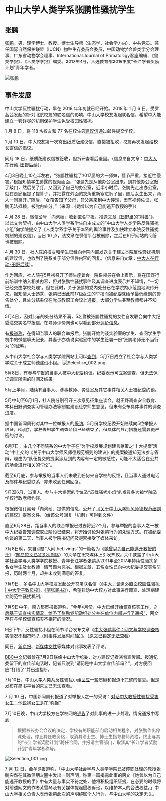 # 中山大学人类学系张鹏性骚扰学生

## 张鹏

[张鹏](https://baike.baidu.com/item/%E5%BC%A0%E9%B9%8F/20421783)，男，理学博士、教授、博士生导师（生态学、社会学方向）、中共党员。兼任国际自然保护联盟（IUCN）物种生存委员会委员，中国动物学会兽类学分会理事、广东省动物学会理事、International Journal of Primatology客座编辑、《兽类学报》、《人类学学报》编委。2017年4月，入选教育部2016年度“长江学者奖励计划”青年学者。

![张鹏](https://i.loli.net/2018/07/09/5b436c0ec10f2.jpg)

## 事件发展

中山大学反性骚扰行动，早在 2018 年年初就已经开始。2018 年 1 月 6 日，受罗茜茜发起的针对北航校友的联名信的影响，中山大学校友发起联名信，希望中大能建立一套详尽的机制保护学生免受校园性骚扰。

1 月 8 日，将 118 名校友和 77 名在校生的[建议信](https://zine.la/article/19d6fec4f81f11e79d2d00163e0c1eb6/)通过邮件提交学校。

1 月 10 日，中大校友第一次寄出纸质版建议信，直接被拒收，校友再次发起给校长寄信的[倡议](https://mp.weixin.qq.com/s/oaPOFeVjcdCgmIlLqEQB1Q##)。

同月 18 日，纸质版建议信被签收，但拆开查看后退回。（信息来自文章：[中大人在行动-田野后续](https://darkoods.wordpress.com/2018/04/30/%E4%B8%AD%E5%A4%A7%E4%BA%BA%E5%9C%A8%E8%A1%8C%E5%8A%A8-%E7%94%B0%E9%87%8E%E5%90%8E%E7%BB%AD/)）。

4月3日晚上10点半左右，“张鹏性骚扰了2017届的大一师妹，情节严重，接近性侵害。”根据知情学生透露的视频画面，“张鹏先是从他办公室出来，到其他办公室敲了敲门，然后关了灯，又回到了自己的办公室，近半小时后，张鹏先走出办公室，就在走廊里提了提裤子，并把露在外面的衣角重新塞进裤子里，随后女生出来，两人一同离开。”随后，“女孩告知了父母，其父亲来到中大评理，因有视频佐证，张鹏无法抵赖，被党内处分。”（来源：《她曾以为自己能逃开教授的手》）

4 月 28 日，微信公号「向湾硚」收到匿名举报，推送文章[《田野里的“叫兽”》](https://cmmei.github.io/Terminus/archive/2018/04/28/Zhong-Da-anthropology.html)，以此文为契机，由中山大学人类学系学生自主成立的“中山大学人类学系反性骚扰小组”向学院提交了《人类学系学子关于本系的舆论事件及加快建立本院反性骚扰机制的建议信》。当日 10 点，该文章在微信平台被删除，之后在知乎网站的问答也被删除。

4 月 30 日，社人院的校友和学生已经向学院内部发送关于建立本院反性骚扰机制的建议信，也收到了院系关于部分信件内容的回复。（信息来自文章：[中大人在行动-田野后续](https://darkoods.wordpress.com/2018/04/30/%E4%B8%AD%E5%A4%A7%E4%BA%BA%E5%9C%A8%E8%A1%8C%E5%8A%A8-%E7%94%B0%E9%87%8E%E5%90%8E%E7%BB%AD/)）。

作为回应，社人院在5月初召开了师生座谈会。院系领导在会上表示，将在田野行前培训中纳入相关内容，但对张鹏性骚扰事件及其调查进度表示并不知情，“一切已经交由学校处理”。但在此时，关于张鹏的党内处分已在学院内小范围地流传开来。据知情人士透露，张鹏已因此前17级女生的举报而被纪委就给予最低级别的警告处分，且处分结果仅在党员教职工会议上通报，大部分学生甚至教师都并不知情。

5月4日，因对此前的处分结果不满，5名曾被张鹏性骚扰的女性自发联合向中大纪委递交实名举报信。在导师评价网也可以看到部分[评价信息](https://mysupervisor.org/viewtopic.php?t=47897&sid=61521deda30b6eb96b106739cbcbefd0)。

有[报道称](http://www.sohu.com/a/240240886_162522)，在得知当事人的联合举报后，张鹏开始约谈实验室的学生、查阅学生手机中的微信聊天记录，其妻子亦劝说实验室中的学生签署一份“张鹏老师无不当行为”的证明。

从中山大学社会学与人类学学院网站上可以[查到](http://ssa.sysu.edu.cn/article/2000)，5月7日成立了社会学与人类学学院关于成立师德建设小组。
![Selection_002.png](https://i.loli.net/2018/07/10/5b44d75e52b6a.png)

5月8日，有参与举报的当事人被中大纪委约谈。纪委表示可立案调查，但无法保证调查所需的时间及结果。

5月上半月，陆续有当事人、涉事教师、实验室及其它事件相关人士被纪委约谈。

5月中旬至6月1日，社人院分别召开三次意见征集座谈会，就田野调查安全教育、本科田野调查实习管理办法等制度建设征求师生意见，但未有公布具体事件的调查进度。

据中国新闻周刊对其中一位举报人的[采访](http://www.sohu.com/a/240240886_162522)，5月份学校纪委开始陆续向5位举报人取证，6月底，学校告知学生调查阶段已经结束了，但具体的处罚措施还需要更严密的讨论。

6月7日，由几个不同院系的中大学子在“为学校发展规划建言献策之‘十大提案’活动”中上交的《关于中山大学师风师德规范细则的建议》的提案被通知无法参与答辩，理由为“队伍提交的提案涉及到的内容有一定的敏感性，可能不太适合在公共的场合进行相关的讨论”。

截至6月底，参与举报的当事人们未收到任何来自学校的反馈，且当事人通过电话及邮件与纪委联系，亦未收到任何回复。

5月至6月，当事人、参与十大提案的学生及“反性骚扰小组”的成员多次被学院及学校行政老师约谈。

根据微信订阅号「向湾硚」提供的信息，公开了[《关于中山大学师风师德规范细则的建议》提案文件](https://github.com/Terminus2049/Univ-Teachers-Sexal-Harassment-News/blob/master/%E5%85%B3%E4%BA%8E%E4%B8%AD%E5%B1%B1%E5%A4%A7%E5%AD%A6%E5%B8%88%E9%A3%8E%E5%B8%88%E5%BE%B7%E8%A7%84%E8%8C%83%E7%BB%86%E5%88%99%E7%9A%84%E5%BB%BA%E8%AE%AE.pdf)。（给该公号回复「机制」可得到文件）

直至6月28日，距当事人的联合举报已过去将近2个月，参与举报的当事人之一被中大纪委告知调查取证阶段已结束，将开始讨论对张鹏行为的处理方式。在被纪委约谈的第二天，当事人被学院书记问及是否接受了媒体采访。

7月8日晚，来自网易“人间theLivings”的一篇名为《[她曾以为自己能逃开教授的手](https://cmmei.github.io/Terminus/archive/2018/07/08/SYSU-zhangpeng-harassment.html)》（~~[网易原文已被多次删除](https://mp.weixin.qq.com/s/G0JDXcRwq84tYV8k1fsA_w)~~）的文章在社交媒体上引发热议。文中披露了中山大学社会学与人类学学院教授、青年长江学者张鹏从2011年至2017年持续性骚扰多名女学生及女教师，情节颇为恶劣。根据文章，五名女性已向中大纪委提交实名举报，历时两个月，却并未收到满意的答复。

7月9日，多名中山大学校友发起公开签署联名信（[《中大，请务必直面校园性骚扰 \| 中大学子致母校》](https://cmmei.github.io/Terminus/archive/2018/07/09/MetooinSYSU.html)，[《驱张鹏书》](https://weibo.com/ttarticle/p/show?id=2309404260000833912315)），希望推动中大校方对此事进行调查、处理病建立防范性骚扰机制。

7月9日中午，南方都市报报道称，[“今年4月份，中大已经开始调查核实工作，之后基于调查核实情况，给予了张鹏党纪政纪处分并在单位内部进行了通报”](https://m.mp.oeeee.com/a/BAAFRD00002018070989478.html)，网文存在与学校调查核实不相符的情况。

9日下午，反性骚扰小组在简书平台发布文章《[中大张鹏事件：网文与学校调查核实情况不相符吗？（附事件发展时间轴）](https://hackmd.io/s/ByCKQ8fm7)》。（~~[原文已锁定无法查看](https://www.jianshu.com/p/e0b65061af35)~~）

同日，[新京报](https://mp.weixin.qq.com/s/4bezvNxF20NxgcONDvhR_g)、[新媒体女性](http://gzxmtnx.com/news/2018-07-09-2b66b023eaf75078.html)等媒体对此事发表了评论。

[BBC中文](http://www.bbc.com/zhongwen/simp/chinese-news-44785265)记者曾在7月9日联络中山大学纪委，对方建议记者咨询宣传部。拨通纪委留下的宣传部电话时，记者只说到“请问是中山大学宣传部吗？”，对方便回应“打错了”并迅速挂断。

7月10日，中山大学人类系反性骚扰小组[回应](https://hackmd.io/s/S1xDyLfXX)一些质疑和报道不完整的信息。但是发布在简书平台的[原文](https://www.jianshu.com/p/8d4dba2b6ce3)已无法查看。

7 月 10 日，中国新闻周刊报道了对举报人之一的采访：[对话中大教授性骚扰受害女生：他说抱女生是在“称猴”](https://mp.weixin.qq.com/s/xBI__4C-YTFip-Ngbx2GnA)

7月10日晚，中山大学校方在学校网站[通告](http://www.sysu.edu.cn/2012/cn/sysunotice/32717.htm)了对此事的进一步处理，情况通报中写到:

> 根据校长办公会议的决定，学校有关职能部门启动相关程序，对张鹏作出停课处理，停止其任教资格，取消其硕士生、博士生指导教师资格，终止与其的“长江学者奖励计划”聘任合同，并报请主管部门，取消其“长江学者奖励计划”青年学者称号。

![Selection_001.png](https://i.loli.net/2018/07/10/5b44d44e4d182.png)

7 月 12 日，金羊网[报道称](http://news.ycwb.com/2018-07/12/content_30045110.htm)，「中山大学社会学与人类学学院已被停职处理的教授张鹏突然在其微信朋友圈中发出一则声明，称第一篇揭露此事的网文《她曾以为自己能逃开教授的手》中有大量与事实不符之处，他将积极组织证据，在必要的时候将对前述网文的作者黄雪琴及有关媒体提起侵权诉讼，以维护本人的合法权益。」中山大学相关负责人表示张鹏此次的声明纯属个人行为，与中山大学的决定无关。
